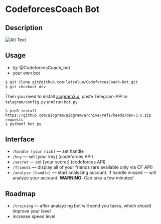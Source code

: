 # CodeforcesCoach Bot

## Description
![Alt Text](utils/tutorial.gif)

## Usage
- tg: @CodeforcesCoach_bot
- your own bot
```bash
$ git clone git@github.com:letsolum/CodeforcesCoach-Bot.git
$ git checkout dev
```
Then you need to install [aiogram3.x](https://github.com/aiogram/aiogram), paste Telegram-API in ```telegram/config.py``` and run ```bot.py```
```
$ pip3 install https://github.com/aiogram/aiogram/archive/refs/heads/dev-3.x.zip requests
$ python3 bot.py
```

## Interface
- ```/handle [your nick]``` — set handle
- ```/key``` — set [your key] (codeforces API)
- ```/secret``` — set [your secret] (codeforces API)
- ```/friends``` — display all of your friends (are available only via CF API)
- ```/analyze [handle]``` — start analyzing account. if handle missed -- will analyze your account. <b>WARNING:</b> Can take a few minutes! 

## Roadmap
- ```/training``` — after analayzing bot will send you tasks, which should improve your level
- increase speed level
